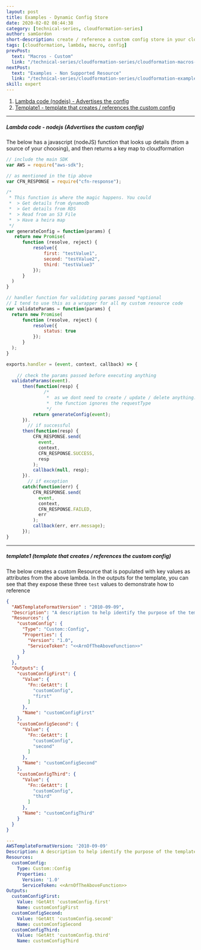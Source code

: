 ```yaml
---
layout: post
title: Examples - Dynamic Config Store
date: 2020-02-02 08:44:38
category: [technical-series, cloudformation-series]
author: samGordon
short-description: create / reference a custom config store in your cloudformation templates / stacks
tags: [cloudformation, lambda, macro, config]
prevPost:
  text: "Macros - Custom"
  link: "/technical-series/cloudformation-series/cloudformation-macros-custom"
nextPost:
  text: "Examples - Non Supported Resource"
  link: "/technical-series/cloudformation-series/cloudformation-examples-non-supported"
skill: expert
---
```


1. [Lambda code (nodejs) - Advertises the config](#javascript)
2. [Template1 - template that creates / references the custom config](#template1)

---

<a name = "javascript"></a>
##### Lambda code - nodejs (Advertises the custom config)

The below has a javascript (nodeJS) function that looks up details (from a source of your choosing), and then returns a key map to cloudformation

```javascript
// include the main SDK
var AWS = require("aws-sdk");

// as mentioned in the tip above
var CFN_RESPONSE = require("cfn-response");

/*
 * This function is where the magic happens. You could
 *  > Get details from dynamodb
 *  > Get details from RDS
 *  > Read from an S3 File
 *  > Have a heira map
 */
var generateConfig = function(params) {    
   return new Promise(
      function (resolve, reject) {
          resolve({
              first: "testValue1",
              second: "testValue2",
              third: "testValue3"
          });        
      }
  )
}

// handler function for validating params passed *optional
// I tend to use this as a wrapper for all my custom resource code
var validateParams = function(params) {
  return new Promise(
      function (resolve, reject) {
          resolve({
              status: true
          });
      }
  );
}

exports.handler = (event, context, callback) => {    
    
    // check the params passed before executing anything
  validateParams(event).
      then(function(resp) {
              /*
               *  as we dont need to create / update / delete anything.
               *  the function ignores the requestType
               */
          return generateConfig(event);
      }).
        // if successful
      then(function(resp) {            
          CFN_RESPONSE.send(
            event,
            context,
            CFN_RESPONSE.SUCCESS,
            resp
          );
          callback(null, resp);
      }).
        // if exception
      catch(function(err) {
          CFN_RESPONSE.send(
            event,
            context,
            CFN_RESPONSE.FAILED,
            err
          );
          callback(err, err.message);
      });
}
```

---

<a name = "template1"></a>
##### template1 (template that creates / references the custom config)

The below creates a custom Resource that is populated with key values as attributes from the above lambda.
In the outputs for the template, you can see that they expose these three `test` values to demonstrate how to reference

```json
{
  "AWSTemplateFormatVersion" : "2010-09-09",
  "Description": "A description to help identify the purpose of the template",
  "Resources": {
    "customConfig": {
      "Type": "Custom::Config",
      "Properties": {
        "Version": "1.0",
        "ServiceToken": "<<ArnOfTheAboveFunction>>"
      }
    }
  },
  "Outputs": {
    "customConfigFirst": {
      "Value": {
        "Fn::GetAtt": [
          "customConfig",
          "first"
        ]
      },
      "Name": "customConfigFirst"
    },
    "customConfigSecond": {
      "Value": {
        "Fn::GetAtt": [
          "customConfig",
          "second"
        ]
      },
      "Name": "customConfigSecond"
    },
    "customConfigThird": {
      "Value": {
        "Fn::GetAtt": [
          "customConfig",
          "third"
        ]
      },
      "Name": "customConfigThird"
    }
  }
}
```
```yml
---
AWSTemplateFormatVersion: '2010-09-09'
Description: A description to help identify the purpose of the template
Resources:
  customConfig:
    Type: Custom::Config
    Properties:
      Version: '1.0'
      ServiceToken: <<ArnOfTheAboveFunction>>
Outputs:
  customConfigFirst:
    Value: !GetAtt 'customConfig.first'
    Name: customConfigFirst
  customConfigSecond:
    Value: !GetAtt 'customConfig.second'
    Name: customConfigSecond
  customConfigThird:
    Value: !GetAtt 'customConfig.third'
    Name: customConfigThird
```
